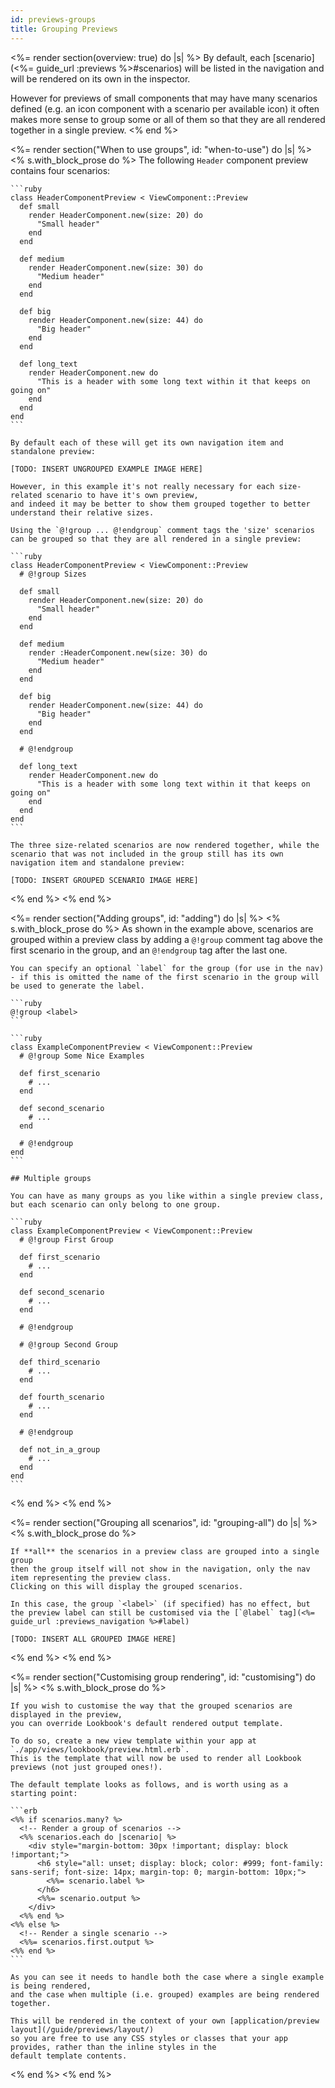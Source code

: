 ```yaml
---
id: previews-groups
title: Grouping Previews
---
```


<%= render section(overview: true) do |s| %>
  By default, each [scenario](<%= guide_url :previews %>#scenarios) will be listed in the navigation and will be rendered on its own in the inspector.

  However for previews of small components that may have many scenarios defined (e.g. an icon component with a scenario per available icon)
  it often makes more sense to group some or all of them so that they are all rendered together in a single preview.
<% end %>

<%= render section("When to use groups", id: "when-to-use") do |s| %>
  <% s.with_block_prose do %>
    The following `Header` component preview contains four scenarios:

    ```ruby
    class HeaderComponentPreview < ViewComponent::Preview
      def small
        render HeaderComponent.new(size: 20) do
          "Small header"
        end
      end
      
      def medium
        render HeaderComponent.new(size: 30) do
          "Medium header"
        end
      end
      
      def big
        render HeaderComponent.new(size: 44) do
          "Big header"
        end
      end
      
      def long_text
        render HeaderComponent.new do
          "This is a header with some long text within it that keeps on going on"
        end
      end
    end
    ```

    By default each of these will get its own navigation item and standalone preview:

    [TODO: INSERT UNGROUPED EXAMPLE IMAGE HERE]

    However, in this example it's not really necessary for each size-related scenario to have it's own preview,
    and indeed it may be better to show them grouped together to better understand their relative sizes.

    Using the `@!group ... @!endgroup` comment tags the 'size' scenarios can be grouped so that they are all rendered in a single preview:

    ```ruby
    class HeaderComponentPreview < ViewComponent::Preview
      # @!group Sizes
      
      def small
        render HeaderComponent.new(size: 20) do
          "Small header"
        end
      end 
      
      def medium
        render :HeaderComponent.new(size: 30) do
          "Medium header"
        end
      end
      
      def big
        render HeaderComponent.new(size: 44) do
          "Big header"
        end
      end

      # @!endgroup
      
      def long_text
        render HeaderComponent.new do
          "This is a header with some long text within it that keeps on going on"
        end
      end
    end
    ```

    The three size-related scenarios are now rendered together, while the scenario that was not included in the group still has its own navigation item and standalone preview:

    [TODO: INSERT GROUPED SCENARIO IMAGE HERE]

  <% end %>
<% end %>

<%= render section("Adding groups", id: "adding") do |s| %>
  <% s.with_block_prose do %>
    As shown in the example above, scenarios are grouped within a preview class by adding a `@!group` comment tag above the first scenario in the group, and an `@!endgroup` tag after the last one.

    You can specify an optional `label` for the group (for use in the nav) - if this is omitted the name of the first scenario in the group will be used to generate the label.

    ```ruby
    @!group <label>
    ```

    ```ruby
    class ExampleComponentPreview < ViewComponent::Preview
      # @!group Some Nice Examples

      def first_scenario
        # ...
      end 

      def second_scenario
        # ...
      end 

      # @!endgroup
    end
    ```

    ## Multiple groups

    You can have as many groups as you like within a single preview class, but each scenario can only belong to one group.

    ```ruby
    class ExampleComponentPreview < ViewComponent::Preview
      # @!group First Group

      def first_scenario
        # ...
      end 

      def second_scenario
        # ...
      end 

      # @!endgroup

      # @!group Second Group

      def third_scenario
        # ...
      end 

      def fourth_scenario
        # ...
      end 

      # @!endgroup

      def not_in_a_group
        # ...
      end 
    end
    ```
  <% end %>
<% end %>

<%= render section("Grouping all scenarios", id: "grouping-all") do |s| %>
  <% s.with_block_prose do %>

    If **all** the scenarios in a preview class are grouped into a single group
    then the group itself will not show in the navigation, only the nav item representing the preview class.
    Clicking on this will display the grouped scenarios.

    In this case, the group `<label>` (if specified) has no effect, but the preview label can still be customised via the [`@label` tag](<%= guide_url :previews_navigation %>#label)

    [TODO: INSERT ALL GROUPED IMAGE HERE]

  <% end %>
<% end %>

<%= render section("Customising group rendering", id: "customising") do |s| %>
  <% s.with_block_prose do %>

    If you wish to customise the way that the grouped scenarios are displayed in the preview,
    you can override Lookbook's default rendered output template.

    To do so, create a new view template within your app at `./app/views/lookbook/preview.html.erb`.
    This is the template that will now be used to render all Lookbook previews (not just grouped ones!).

    The default template looks as follows, and is worth using as a starting point:

    ```erb
    <%% if scenarios.many? %>
      <!-- Render a group of scenarios -->
      <%% scenarios.each do |scenario| %>
        <div style="margin-bottom: 30px !important; display: block !important;">
          <h6 style="all: unset; display: block; color: #999; font-family: sans-serif; font-size: 14px; margin-top: 0; margin-bottom: 10px;">
            <%%= scenario.label %>
          </h6>
          <%%= scenario.output %>
        </div>
      <%% end %>
    <%% else %>
      <!-- Render a single scenario -->
      <%%= scenarios.first.output %>
    <%% end %>
    ```

    As you can see it needs to handle both the case where a single example is being rendered,
    and the case when multiple (i.e. grouped) examples are being rendered together.

    This will be rendered in the context of your own [application/preview layout](/guide/previews/layout/)
    so you are free to use any CSS styles or classes that your app provides, rather than the inline styles in the 
    default template contents.

  <% end %>
<% end %>
